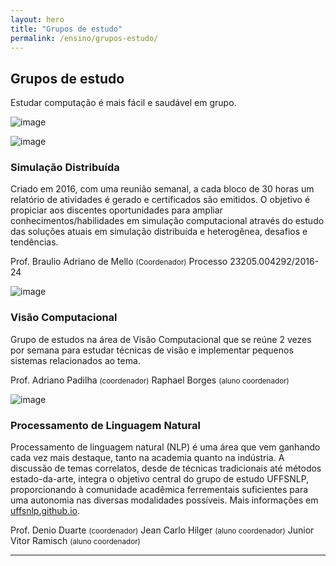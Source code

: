 ```yaml
---
layout: hero
title: "Grupos de estudo"
permalink: /ensino/grupos-estudo/
---
```


<div class="row align-items-center pt-2 pt-lg-5 mb-5">
    <div class="col-md-7">
        <h2>Grupos de estudo</h2>
        <p class="lead">Estudar computação é mais fácil e saudável em grupo.</p>
    </div>
    <div class="col-md-1"></div>
    <div class="col-md-4">
        <p><img alt="image" class="img-fluid" src="https://cdn.jsdelivr.net/gh/froala/design-blocks@2.0.1/dist/imgs/draws/group-chat.svg"></p>
    </div>
</div>

<div class="row post-grid-mini mt-4">
  <div class="col-1">
      <img alt="image" src="../../images/illustrations/distribuida.svg">
  </div>
  <div class="col-11">
    <h3>Simulação Distribuída</h3>
    <p>
        Criado em 2016, com uma reunião semanal, a cada bloco de 30 horas um relatório de atividades é gerado e certificados são emitidos. O objetivo é propiciar aos discentes oportunidades para ampliar conhecimentos/habilidades em simulação computacional através do estudo das soluções atuais em simulação distribuída e heterogênea, desafios e tendências.
    </p> 
    <p class="meta">
        <i class="fa fa-user"></i> Prof. Braulio Adriano de Mello <small>(Coordenador)</small>
        <i class="fa fa-info-circle"></i> Processo 23205.004292/2016-24
    </p>
  </div>
</div>

<div class="row post-grid-mini mt-4">
  <div class="col-1">
      <img alt="image" src="../../images/illustrations/visao-illustration.svg">
  </div>
  <div class="col-11">
    <h3>Visão Computacional</h3>
    <p>
        Grupo de estudos na área de Visão Computacional que se reúne 2 vezes por semana para estudar técnicas de visão e implementar pequenos sistemas relacionados ao tema.
    </p> 
    <p class="meta">
        <i class="fa fa-user"></i> Prof. Adriano Padilha <small>(coordenador)</small>
        <i class="fa fa-user"></i> Raphael Borges <small>(aluno coordenador)</small>
    </p>
  </div>
</div>

<div class="row post-grid-mini mt-4">
  <div class="col-1">
      <img alt="image" src="../../images/illustrations/uffsnlp-icon.svg">
  </div>
  <div class="col-11">
    <h3>Processamento de Linguagem Natural</h3>
    <p>
        Processamento de linguagem natural (NLP) é uma área que vem ganhando cada vez mais destaque, tanto na academia quanto na indústria. A discussão de temas correlatos, desde de técnicas tradicionais até métodos estado-da-arte, integra o objetivo central do grupo de estudo UFFSNLP, proporcionando à comunidade acadêmica ferrementais suficientes para uma autonomia nas diversas modalidades possíveis. Mais informações em <a href="https://uffsnlp.github.io" target="_blank">uffsnlp.github.io</a>.
    </p> 
    <p class="meta">
        <i class="fa fa-user"></i> Prof. Denio Duarte <small>(coordenador)</small>
        <i class="fa fa-user"></i> Jean Carlo Hilger <small>(aluno coordenador)</small>
        <i class="fa fa-user"></i> Junior Vitor Ramisch <small>(aluno coordenador)</small>
    </p>
  </div>
</div>

---